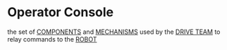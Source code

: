 # Operator Console

the set of [COMPONENTS](!!) and [MECHANISMS](!!) used by the [DRIVE TEAM](!!)
to relay commands to the [ROBOT](!!)
